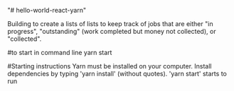 "# hello-world-react-yarn"

Building to create a lists of lists to keep track of jobs that are either "in progress", "outstanding" (work completed but money not collected), or "collected".

#to start in command line
yarn start


#Starting instructions
Yarn must be installed on your computer. 
Install dependencies by typing 'yarn install' (without quotes). 
'yarn start' starts to run
